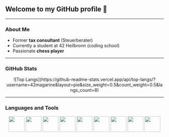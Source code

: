 <!--
## Hi there 👋

**42magarine/42magarine** is a ✨ _special_ ✨ repository because its `README.md` (this file) appears on your GitHub profile.

Here are some ideas to get you started:

- 🔭 I’m currently working on ...
- 🌱 I’m currently learning ...
- 👯 I’m looking to collaborate on ...
- 🤔 I’m looking for help with ...
- 💬 Ask me about ...
- 📫 How to reach me: ...
- 😄 Pronouns: ...
- ⚡ Fun fact: ...
-->

## Welcome to my GitHub profile 👋

---

### About Me
- Former **tax consultant** (Steuerberater)
- Currently a student at 42 Heilbronn (coding school)
- Passionate **chess player**

---

### GitHub Stats

<div align="center">
    ![Top Langs](https://github-readme-stats.vercel.app/api/top-langs/?username=42magarine&layout=pie&size_weight=0.5&count_weight=0.5&langs_count=8)
</div>

---

### Languages and Tools

<div align="center">
    <img src="https://cdn.jsdelivr.net/gh/devicons/devicon@latest/icons/c/c-original.svg" width="50" />
    <img src="https://cdn.jsdelivr.net/gh/devicons/devicon@latest/icons/cplusplus/cplusplus-original.svg" width="50" />
    <img src="https://cdn.jsdelivr.net/gh/devicons/devicon@latest/icons/python/python-original.svg" width="50" />
    <img src="https://cdn.jsdelivr.net/gh/devicons/devicon@latest/icons/bash/bash-original.svg" width="50" />
    <img src="https://cdn.jsdelivr.net/gh/devicons/devicon@latest/icons/vscode/vscode-original.svg" width="50" />
    <img src="https://cdn.jsdelivr.net/gh/devicons/devicon@latest/icons/git/git-original.svg" width="50" />
    <img src="https://cdn.jsdelivr.net/gh/devicons/devicon@latest/icons/docker/docker-original.svg" width="50" />
    <img src="https://cdn.jsdelivr.net/gh/devicons/devicon@latest/icons/linux/linux-original.svg" width="50" />
    <img src="https://cdn.jsdelivr.net/gh/devicons/devicon@latest/icons/ubuntu/ubuntu-original.svg" width="50" />
</div>
